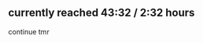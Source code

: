 ## currently reached 43:32 / 2:32 hours

continue tmr

<!-- Issue: height of the sidebar contact next is static px not dynamic %, not working well with small devices -->
